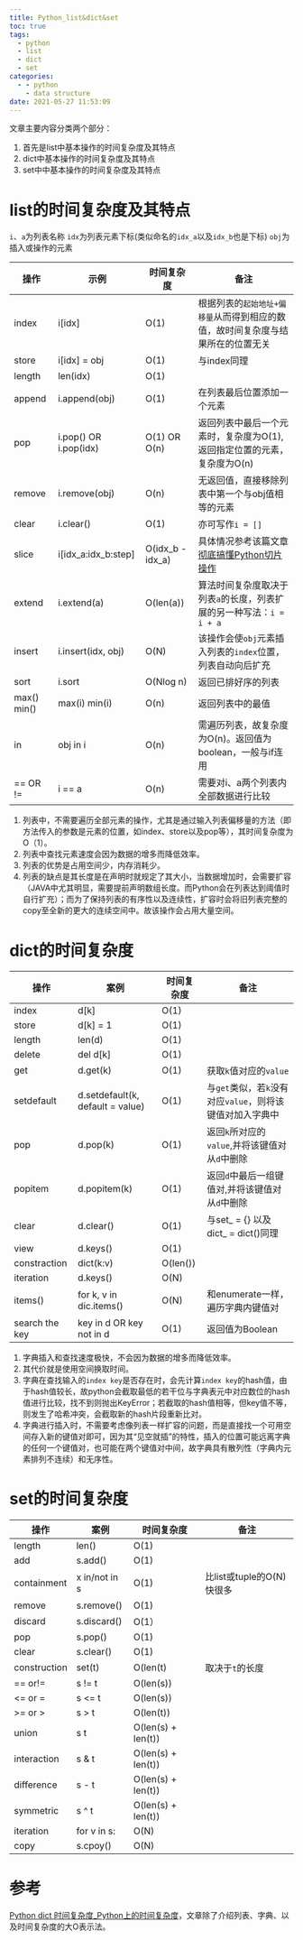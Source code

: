 ```yaml
---
title: Python_list&dict&set
toc: true
tags:
  - python
  - list
  - dict
  - set
categories:
  - - python
    - data structure
date: 2021-05-27 11:53:09
---
```

文章主要内容分类两个部分：
1. 首先是list中基本操作的时间复杂度及其特点
2. dict中基本操作的时间复杂度及其特点
3. set中中基本操作的时间复杂度及其特点
<!-- more -->

# list的时间复杂度及其特点
`i`、`a`为列表名称
`idx`为列表元素下标(类似命名的`idx_a`以及`idx_b`也是下标)
`obj`为插入或操作的元素

| 操作        | 示例                  | 时间复杂度       | 备注                                                                                            |
| ----------- | --------------------- | ---------------- | ----------------------------------------------------------------------------------------------- |
| index       | i[idx]                | O(1)             | 根据列表的`起始地址+偏移量`从而得到相应的数值，故时间复杂度与结果所在的位置无关                 |
| store       | i[idx] = obj          | O(1)             | 与index同理                                                                                     |
| length      | len(idx)              | O(1)             |                                                                                                 |
| append      | i.append(obj)         | O(1)             | 在列表最后位置添加一个元素                                                                      |
| pop         | i.pop() OR i.pop(idx) | O(1) OR O(n)     | 返回列表中最后一个元素时，复杂度为O(1),返回指定位置的元素，复杂度为O(n)                         |
| remove      | i.remove(obj)         | O(n)             | 无返回值，直接移除列表中第一个与obj值相等的元素                                                 |
| clear       | i.clear()             | O(1)             | 亦可写作`i = []`                                                                                |
| slice       | i[idx_a:idx_b:step]   | O(idx_b - idx_a) | 具体情况参考该篇文章[彻底搞懂Python切片操作](https://www.cnblogs.com/malinqing/p/11272485.html) |
| extend      | i.extend(a)           | O(len(a))        | 算法时间复杂度取决于列表`a`的长度，列表扩展的另一种写法：`i = i + a`                            |
| insert      | i.insert(idx, obj)    | O(N)             | 该操作会使`obj`元素插入列表的`index`位置，列表自动向后扩充                                      |
| sort        | i.sort                | O(Nlog n)        | 返回已排好序的列表                                                                              |
| max() min() | max(i) min(i)         | O(n)             | 返回列表中的最值                                                                                |
| in          | obj in i              | O(n)             | 需遍历列表，故复杂度为O(n)。返回值为boolean，一般与if连用                                       |
| == OR !=    | i == a                | O(n)             | 需要对i、a两个列表内全部数据进行比较                                                            |

1. 列表中，不需要遍历全部元素的操作，尤其是通过输入列表偏移量的方法（即方法传入的参数是元素的位置，如index、store以及pop等），其时间复杂度为O（1）。
2. 列表中查找元素速度会因为数据的增多而降低效率。
3. 列表的优势是占用空间少，内存消耗少。
4. 列表的缺点是其长度是在声明时就规定了其大小，当数据增加时，会需要扩容（JAVA中尤其明显，需要提前声明数组长度。而Python会在列表达到阈值时自行扩充）；而为了保持列表的有序性以及连续性，扩容时会将旧列表完整的copy至全新的更大的连续空间中。故该操作会占用大量空间。

# dict的时间复杂度  
| 操作         | 案例                             | 时间复杂度 | 备注                                                      |
| ------------ | -------------------------------- | ---------- | --------------------------------------------------------- |
| index        | d[k]                             | O(1)       |                                                           |
| store        | d[k] = 1                         | O(1)       |                                                           |
| length       | len(d)                           | O(1)       |                                                           |
| delete       | del d[k]                         | O(1)       |                                                           |
| get          | d.get(k)                         | O(1)       | 获取`k`值对应的`value`                                    |
| setdefault   | d.setdefault(k, default = value) | O(1)       | 与`get`类似，若`k`没有对应`value`，则将该键值对加入字典中 |
| pop          | d.pop(k)                         | O(1)       | 返回`k`所对应的`value`,并将该键值对从`d`中删除            |
| popitem      | d.popitem(k)                     | O(1)       | 返回`d`中最后一组键值对,并将该键值对从`d`中删除           |
| clear        | d.clear()                        | O(1)       | 与set_ = {} 以及 dict_ = dict()同理                       |
| view         | d.keys()                         | O(1)       |                                                           |
| constraction | dict(k:v)                        | O(len())   |                                                           |
| iteration    | d.keys()                         | O(N)       |                                                           |
|items()|for k, v in dic.items()|O(N)|和enumerate一样，遍历字典内键值对|
|search the key|key in d OR key not in d|O(1)|返回值为Boolean|

1. 字典插入和查找速度极快，不会因为数据的增多而降低效率。
2. 其代价就是使用空间换取时间。
3. 字典在查找输入的`index key`是否存在时，会先计算`index key`的hash值，由于hash值较长，故python会截取最低的若干位与字典表元中对应数位的hash值进行比较，找不到则抛出KeyError；若截取的hash值相等，但key值不等，则发生了哈希冲突，会截取新的hash片段重新比对。
4. 字典进行插入时，不需要考虑像列表一样扩容的问题，而是直接找一个可用空间存入新的键值对即可，因为其“见空就插”的特性，插入的位置可能远离字典的任何一个键值对，也可能在两个键值对中间，故字典具有散列性（字典内元素排列不连续）和无序性。

# set的时间复杂度

| 操作         | 案例          | 时间复杂度         | 备注                      |
| ------------ | ------------- | ------------------ | ------------------------- |
| length       | len()         | O(1)               |                           |
| add          | s.add()       | O(1)               |                           |
| containment  | x in/not in s | O(1)               | 比list或tuple的O(N)快很多 |
| remove       | s.remove()    | O(1)               |                           |
| discard      | s.discard()   | O(1）              |                           |
| pop          | s.pop()       | O(1)               |                           |
| clear        | s.clear()     | O(1)               |                           |
| construction | set(t)        | O(len(t)           | 取决于`t`的长度           |
| == or!=      | s != t        | O(len(s))          |                           |
| <= or =      | s <= t        | O(len(s))          |                           |
| >= or >      | s > t         | O(len(t))          |                           |
| union        | s t           | O(len(s) + len(t)) |                           |
| interaction  | s & t         | O(len(s) + len(t)) |                           |
| difference   | s - t         | O(len(s) + len(t)) |                           |
| symmetric    | s ^ t         | O(len(s) + len(t)) |                           |
| iteration    | for v in s:   | O(N)               |                           |
| copy         | s.cpoy()      | O(N)               |                           |

# 参考
[Python dict 时间复杂度_Python上的时间复杂度](https://blog.csdn.net/weixin_36372610/article/details/113582573)，文章除了介绍列表、字典、以及时间复杂度的大O表示法。


